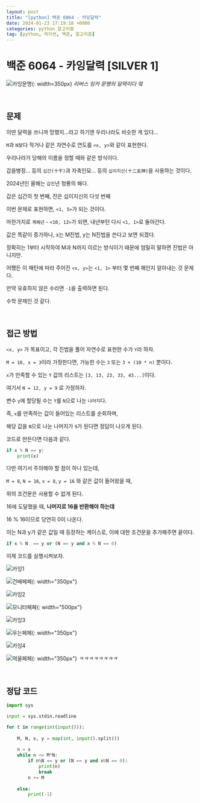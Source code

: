 ```yaml
---
layout: post
title: "[python] 백준 6064 - 카잉달력"
date: 2024-01-23 17:19:18 +0900
categories: python 알고리즘
tag: [python, 파이썬, 백준, 알고리즘]
---
```


# 백준 6064 - 카잉달력 [SILVER 1]

![카잉문명](posting/카잉달력.jpg){: width=350px}
_리버스 잉카 문명의 달력이다 엌_

<br>

## 문제

이딴 달력을 쓰니까 망했지...라고 하기엔 우리나라도 비슷한 게 있다...

`M`과 `N`보다 작거나 같은 자연수로 연도를 `<x, y>`와 같이 표현한다.

우리나라가 당해의 이름을 정할 때와 같은 방식이다.

갑을병정... 등의 `십간(十干)`과 자축인묘... 등의 `십이지신(十二支神)`을 사용하는 것이다.

2024년인 올해는 `갑진`년 청룡의 해다.

갑은 십간의 첫 번째, 진은 십이지신의 다섯 번째

이번 문제로 표현하면, `<1, 5>`가 되는 것이다.

마찬가지로 `계해년` - `<10, 12>`가 되면, 내년부턴 다시 `<1, 1>`로 돌아간다.

값은 똑같이 증가하나, x는 M진법, y는 N진법을 쓴다고 보면 되겠다.

정확히는 1부터 시작하여 M과 N까지 이르는 방식이기 때문에 엄밀히 말하면 진법은 아니지만.

어쨌든 이 패턴에 따라 주어진 `<x, y>`는 `<1, 1>` 부터 몇 번째 해인지 알아내는 것 문제다.

만약 유효하지 않은 수라면 `-1`을 출력하면 된다.

수학 문제인 것 같다.

<br>

## 접근 방법

`<x, y>` 가 목표이고, 각 진법을 풀어 자연수로 표현한 수가 `Y`라 하자.

`M = 10, x = 3`이라 가정한다면, 가능한 수는 `3` 또는 `3 + (10 * n)` 뿐이다.

`x`가 만족할 수 있는 `Y` 값의 리스트는 `[3, 13, 23, 33, 43...]`이다.

여기서 `N = 12, y = 9` 로 가정하자.

변수 `y`에 할당될 수는 `Y`를 `N`으로 나눈 `나머지`다.

즉, `x`를 만족하는 값이 들어있는 리스트를 순회하며,

해당 값을 `N`으로 나눈 나머지가 `9`가 된다면 정답이 나오게 된다.

코드로 만든다면 다음과 같다.

```python
if x % N == y:
    print(x)
```

다만 여기서 주의해야 할 점이 하나 있는데,

`M = 8`, `N = 16`, `x = 8`, `y = 16` 와 같은 값이 들어왔을 때,

위의 조건문은 사용할 수 없게 된다.

16에 도달했을 때, **나머지로 16을 반환해야 하는데**

16 % 16이므로 당연히 0이 나온다.

이는 N과 y가 같은 값일 때 등장하는 케이스로, 이에 대한 조건문을 추가해주면 끝이다.

```python
if x % N  == y or (N == y and x % N == 0)
```

이제 코드를 실행시켜보자.

![카잉1](posting/카잉1.jpeg)

![건배페페](jjal/건배페페.png){: width="350px"}

![카잉2](posting/카잉2.jpeg)

![모니터페페](jjal/모니터페페.jpg){: width="500px"}

![카잉3](posting/카잉3.jpeg)

![우는페페](jjal/우는페페.jpg){: width="350px"}

![카잉4](posting/카잉4.jpeg)

![억울페페](jjal/억울페페.jpg){: width="350px"}
_ㅋㅋㅋㅋㅋㅋㅋㅋ_

<br>

## 정답 코드

```python
import sys

input = sys.stdin.readline

for t in range(int(input())):
    
    M, N, x, y = map(int, input().split())
        
    n = x
    while n <= M*N:
        if n%N == y or (N == y and n%N == 0):
            print(n)
            break
        n += M
        
    else:
        print(-1)
```

